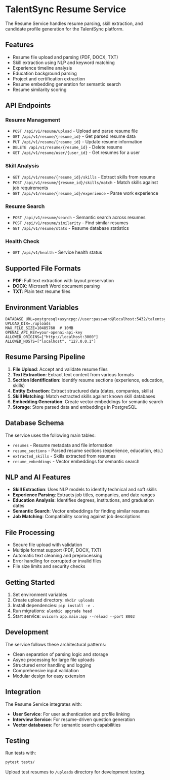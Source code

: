 # TalentSync Resume Service

The Resume Service handles resume parsing, skill extraction, and candidate profile generation for the TalentSync platform.

## Features

- Resume file upload and parsing (PDF, DOCX, TXT)
- Skill extraction using NLP and keyword matching
- Experience timeline analysis
- Education background parsing
- Project and certification extraction
- Resume embedding generation for semantic search
- Resume similarity scoring

## API Endpoints

### Resume Management
- `POST /api/v1/resume/upload` - Upload and parse resume file
- `GET /api/v1/resume/{resume_id}` - Get parsed resume data
- `PUT /api/v1/resume/{resume_id}` - Update resume information
- `DELETE /api/v1/resume/{resume_id}` - Delete resume
- `GET /api/v1/resume/user/{user_id}` - Get resumes for a user

### Skill Analysis
- `GET /api/v1/resume/{resume_id}/skills` - Extract skills from resume
- `POST /api/v1/resume/{resume_id}/skills/match` - Match skills against job requirements
- `GET /api/v1/resume/{resume_id}/experience` - Parse work experience

### Resume Search
- `POST /api/v1/resume/search` - Semantic search across resumes
- `POST /api/v1/resume/similarity` - Find similar resumes
- `GET /api/v1/resume/stats` - Resume database statistics

### Health Check
- `GET /api/v1/health` - Service health status

## Supported File Formats

- **PDF**: Full text extraction with layout preservation
- **DOCX**: Microsoft Word document parsing
- **TXT**: Plain text resume files

## Environment Variables

```
DATABASE_URL=postgresql+asyncpg://user:password@localhost:5432/talentsync_resumes
UPLOAD_DIR=./uploads
MAX_FILE_SIZE=10485760  # 10MB
OPENAI_API_KEY=your-openai-api-key
ALLOWED_ORIGINS=["http://localhost:3000"]
ALLOWED_HOSTS=["localhost", "127.0.0.1"]
```

## Resume Parsing Pipeline

1. **File Upload**: Accept and validate resume files
2. **Text Extraction**: Extract text content from various formats
3. **Section Identification**: Identify resume sections (experience, education, skills)
4. **Entity Extraction**: Extract structured data (dates, companies, skills)
5. **Skill Matching**: Match extracted skills against known skill databases
6. **Embedding Generation**: Create vector embeddings for semantic search
7. **Storage**: Store parsed data and embeddings in PostgreSQL

## Database Schema

The service uses the following main tables:
- `resumes` - Resume metadata and file information
- `resume_sections` - Parsed resume sections (experience, education, etc.)
- `extracted_skills` - Skills extracted from resumes
- `resume_embeddings` - Vector embeddings for semantic search

## NLP and AI Features

- **Skill Extraction**: Uses NLP models to identify technical and soft skills
- **Experience Parsing**: Extracts job titles, companies, and date ranges
- **Education Analysis**: Identifies degrees, institutions, and graduation dates
- **Semantic Search**: Vector embeddings for finding similar resumes
- **Job Matching**: Compatibility scoring against job descriptions

## File Processing

- Secure file upload with validation
- Multiple format support (PDF, DOCX, TXT)
- Automatic text cleaning and preprocessing
- Error handling for corrupted or invalid files
- File size limits and security checks

## Getting Started

1. Set environment variables
2. Create upload directory: `mkdir uploads`
3. Install dependencies: `pip install -e .`
4. Run migrations: `alembic upgrade head`
5. Start service: `uvicorn app.main:app --reload --port 8003`

## Development

The service follows these architectural patterns:
- Clean separation of parsing logic and storage
- Async processing for large file uploads
- Structured error handling and logging
- Comprehensive input validation
- Modular design for easy extension

## Integration

The Resume Service integrates with:
- **User Service**: For user authentication and profile linking
- **Interview Service**: For resume-driven question generation
- **Vector databases**: For semantic search capabilities

## Testing

Run tests with:
```bash
pytest tests/
```

Upload test resumes to `/uploads` directory for development testing.
